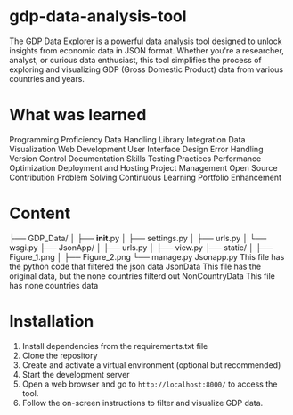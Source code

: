 # gdp-data-analysis-tool
The GDP Data Explorer is a powerful data analysis tool designed to unlock insights from economic data in JSON format. Whether you're a researcher, analyst, or curious data enthusiast, this tool simplifies the process of exploring and visualizing GDP (Gross Domestic Product) data from various countries and years. 

# What was learned
Programming Proficiency
Data Handling
Library Integration
Data Visualization
Web Development 
User Interface Design
Error Handling
Version Control
Documentation Skills
Testing Practices
Performance Optimization
Deployment and Hosting
Project Management
Open Source Contribution 
Problem Solving
Continuous Learning
Portfolio Enhancement

# Content
├── GDP_Data/
│   ├── __init__.py
│   ├── settings.py
│   ├── urls.py
│   └── wsgi.py
├── JsonApp/
│   ├── urls.py
│   ├── view.py
├── static/
│   ├── Figure_1.png
│   ├── Figure_2.png
└── manage.py
Jsonapp.py This file has the python code that filtered the json data
JsonData   This file has the original data, but the none countries filterd out
NonCountryData   This file has none countries data

# Installation
 1. Install dependencies from the requirements.txt file
 2. Clone the repository
 3. Create and activate a virtual environment (optional but recommended)
 4. Start the development server
 5. Open a web browser and go to `http://localhost:8000/` to access the tool.
 6. Follow the on-screen instructions to filter and visualize GDP data.
